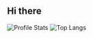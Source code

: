 ## Hi there

![Profile Stats](https://github-readme-stats.vercel.app/api?username=rznive&show_icons=true)
![Top Langs](https://github-readme-stats.vercel.app/api/top-langs/?username=rznive&layout=compact)
